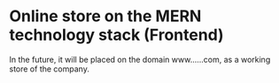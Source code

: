 # Online store on the MERN technology stack (Frontend)

In the future, it will be placed on the domain www......com, as a working store of the company.
